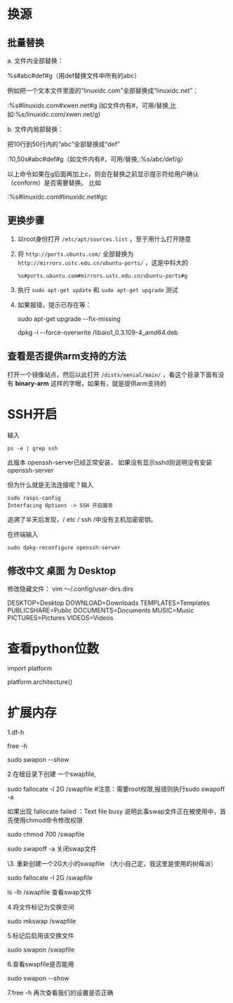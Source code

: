# 换源

## 批量替换

a. 文件内全部替换：

%s#abc#def#g（用def替换文件中所有的abc）

例如把一个文本文件里面的“linuxidc.com”全部替换成“linuxidc.net”：

:%s#linuxidc.com#xwen.net#g (如文件内有#，可用/替换,比如:%s/linuxidc.com/xwen.net/g)

b. 文件内局部替换：

把10行到50行内的“abc”全部替换成“def”

:10,50s#abc#def#g（如文件内有#，可用/替换,:%s/abc/def/g）

以上命令如果在g后面再加上c，则会在替换之前显示提示符给用户确认（conform）是否需要替换。 比如

:%s#linuxidc.com#linuxidc.net#gc

## 更换步骤

1. 以root身份打开 `/etc/apt/sources.list` ，至于用什么打开随意

2. 将 `http://ports.ubuntu.com/` 全部替换为 `http://mirrors.ustc.edu.cn/ubuntu-ports/` ，这是中科大的

   ```
   %s#ports.ubuntu.com#mirrors.ustc.edu.cn/ubuntu-ports#g
   ```

3. 执行 `sudo apt-get update` 和 `sudo apt-get upgrade` 测试

4. 如果报错，提示已存在等：

   sudo apt-get upgrade --fix-missing

   dpkg -i --force-overwrite /libaio1_0.3.109-4_amd64.deb

## 查看是否提供arm支持的方法

打开一个镜像站点，然后以此打开 `/dists/xenial/main/` ，看这个目录下面有没有 **binary-arm** 这样的字眼，如果有，就是提供arm支持的



# SSH开启

输入

```
ps -e | grep ssh
```

此版本 openssh-server已经正常安装，
如果没有显示sshd则说明没有安装openssh-server

但为什么就是无法连接呢？输入

```
sudo raspi-config
Interfacing Options -> SSH 开启服务
```

追溯了半天后发现，/ etc / ssh /中没有主机加密密钥。

在终端输入

```
sudo dpkg-reconfigure openssh-server
```



## 修改中文 桌面 为 Desktop

修改隐藏文件：
vim ～/.config/user-dirs.dirs



DESKTOP=Desktop
DOWNLOAD=Downloads
TEMPLATES=Templates
PUBLICSHARE=Public
DOCUMENTS=Documents
MUSIC=Music
PICTURES=Pictures
VIDEOS=Videos

# 查看python位数

import platform 

platform.architecture()



# 扩展内存

1.df-h

free -h

sudo swapon --show

2.在根目录下创建 一个swapfile,

sudo fallocate -l 2G /swapfile  #注意：需要root权限,报错则执行sudo swapoff -a

如果出现 fallocate failed ：Text file busy 说明此事swap文件正在被使用中，首先使用chmod命令修改权限 

sudo chmod 700 /swapfile

sudo swapoff -a 关闭swap文件

\3. 重新创建一个2G大小的swapfile （大小自己定，我这里是使用的树莓派）

sudo fallocate -l 2G /swapfile

ls -lh /swapfile 查看swap文件

4.将文件标记为交换空间

sudo mkswap /swapfile

5.标记后启用该交换文件

sudo swapon /swapfile

6.查看swapfile是否能用

sudo swapon --show

7.free -h 再次查看我们的设置是否正确